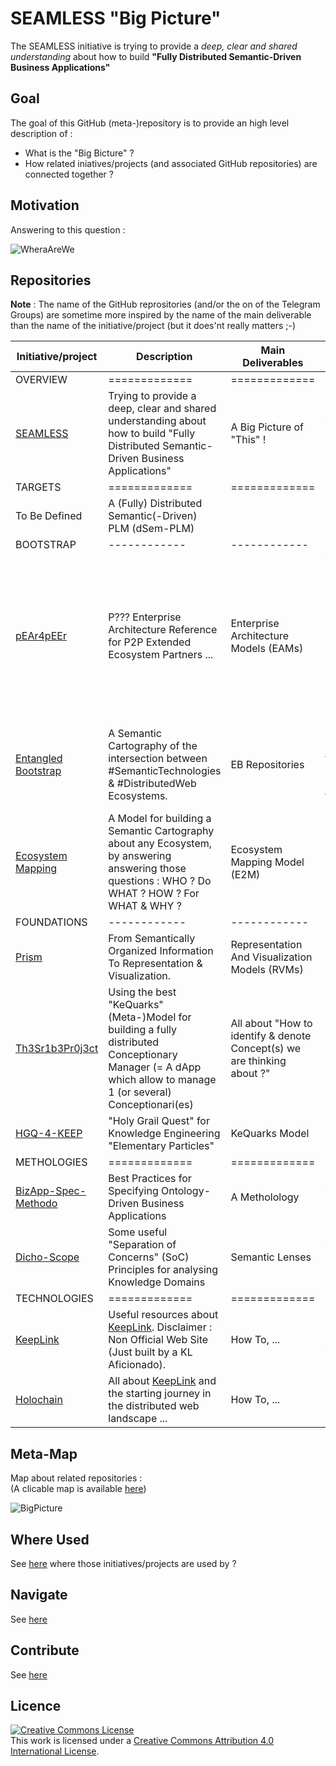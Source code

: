 SEAMLESS "Big Picture"
==

The SEAMLESS initiative is trying to provide a _deep, clear and shared understanding_ about how to build __"Fully Distributed Semantic-Driven Business Applications"__

Goal
-
The goal of this GitHub (meta-)repository is to provide an high level description of :
* What is the "Big Bicture" ?
* How related iniatives/projects (and associated GitHub repositories) are connected together ?

Motivation
-
Answering to this question :

![WheraAreWe](https://github.com/iPlumb3r/BigPicture/blob/master/Images/SoWhereAreWeExactly.png)

Repositories
-
__Note__ : The name of the GitHub reprositories (and/or the on of the Telegram Groups) are sometime more inspired by the name of the main deliverable than the name of the initiative/project (but it does'nt really matters ;-)

<table>
    <thead>
        <tr>
            <th>Initiative/project</th>
            <th>Description</th>
            <th>Main Deliverables</th>
            <th>Comment</th>
            <th>Telegram</th>
        </tr>
    </thead>
    <tbody>
        <tr>
            <td>OVERVIEW</td>
            <td>=============</td>
            <td>=============</td>
            <td>=============</td>
            <td>=============</td>
        </tr> 
        <tr>
            <td><a href="https://github.com/iPlumb3r/BigPicture">SEAMLESS</a></td>
            <td>Trying to provide a deep, clear and shared understanding about how to build "Fully Distributed Semantic-Driven Business Applications"</td>
            <td>A Big Picture of "This" !</td>
            <td>And potentialy - also - a RoadMap (but not now)</td>
            <td><a href="https://t.me/SeamlessBigPicture">Seamless BP</a></td>
        </tr>
        <tr>
            <td>TARGETS</td>
            <td>=============</td>
            <td>=============</td>
            <td>=============</td>
            <td>=============</td>
        </tr> 
        <tr>
            <td>To Be Defined</td>
            <td>A (Fully) Distributed Semantic(-Driven) PLM (dSem-PLM)</td>
            <td></td>
            <td>COMPaaS ?</td>
            <td></td>
        </tr>
        <tr>
            <td>BOOTSTRAP</td>
            <td>------------</td>
            <td>------------</td>
            <td>------------</td>
            <td>------------</td>
        </tr>
        <tr>
            <td><a href="https://github.com/iPlumb3r/pEAr4pEEr">pEAr4pEEr</a></td>
            <td>P??? Enterprise Architecture Reference for P2P Extended Ecosystem Partners ...</td>
            <td>Enterprise Architecture Models (EAMs)</td>
            <td>Where P??? stand for : Possible, Probable, Potential, Pitoyable, Perfect, Pragmatic, Panoptical, Prismatic, Perpetual, ... depending of the mood ;-)</td>
            <td><a href="https://t.me/pEAr4pEEr">pEAr4pEEr</a></td>
        </tr>
        <tr>
            <td><a href="https://github.com/iPlumb3r/EntangledBootstrap">Entangled Bootstrap</a></td>
            <td>A Semantic Cartography of the intersection between #SemanticTechnologies & #DistributedWeb Ecosystems.</td>
            <td>EB Repositories</td>
            <td>Currently implemented with <a href="https://www.topincs.com/">Topincs</a> (see online) : <a href="https://www.topincs.com/EntangledBootstrap/">Prod</a> & and <a href="https://www.topincs.com/iPlumb3rSandBox/">Dev</a> AND <a href="http://keeplink.com/">KeepLink</a> (off line)</td>
            <td><a href="https://t.me/EntangledBootstrap">EBR</a></td>
        </tr>
        <tr>
            <td><a href="https://github.com/iPlumb3r/EcosystemMapping">Ecosystem Mapping</a></td>
            <td>A Model for building a Semantic Cartography about any Ecosystem, by answering answering those questions : WHO ? Do WHAT ? HOW ? For WHAT & WHY ?</td>
            <td>Ecosystem Mapping Model (E2M)</td>
            <td>E2M = "Intentional + "Extensional" Modules</td>
            <td><a href="https://t.me/EcosystemMapping">E2M</a></td>
        </tr>
        <tr>
            <td>FOUNDATIONS</td>
            <td>------------</td>
            <td>------------</td>
            <td>------------</td>
            <td>------------</td>
        </tr>
        <tr>
            <td><a href="https://github.com/iPlumb3r/Prism">Prism</a></td>
            <td>From Semantically Organized Information To Representation & Visualization.</td>
            <td>Representation And Visualization Models (RVMs)</td>
            <td>-</td>
            <td>N/A</td>
        </tr>
        <tr>
            <td><a href="https://github.com/iPlumb3r/Th3Sr1b3Pr0j3ct">Th3Sr1b3Pr0j3ct</a></td>
            <td>Using the best "KeQuarks" (Meta-)Model for building a fully distributed Conceptionary Manager (= A dApp which allow to manage 1 (or several) Conceptionari(es)</td>
            <td>All about "How to identify & denote Concept(s) we are thinking about ?"</td>
            <td>-</td>
            <td><a href="https://t.me/TheScribeProject">TheScribeProject</a></td>
        </tr>
        <tr>
            <td><a href="https://github.com/iPlumb3r/KeQuarks">HGQ-4-KEEP</a></td>
            <td>"Holy Grail Quest" for Knowledge Engineering "Elementary Particles"</td>
            <td>KeQuarks Model</td>
            <td>-</td>
            <td><a href="https://t.me/KeQuarks">KeQuarks</a></td>
        </tr>
        <tr>
            <td>METHOLOGIES</td>
            <td>=============</td>
            <td>=============</td>
            <td>=============</td>
            <td>=============</td>
        </tr> 
        <tr>
            <td><a href="https://github.com/iPlumb3r/BizApp-Spec-Methodo">BizApp-Spec-Methodo</a></td>
            <td>Best Practices for Specifying Ontology-Driven Business Applications </td>
            <td>A Metholology</td>
            <td>Work In Stand-By</td>
            <td>N/A</td>
        </tr>
        <tr>
            <td><a href="https://github.com/iPlumb3r/Dicho-Scope">Dicho-Scope</a></td>
            <td>Some useful "Separation of Concerns" (SoC) Principles for analysing Knowledge Domains</td>
            <td>Semantic Lenses</td>
            <td>Work In Stand-By</td>
            <td>N/A</td>
        </tr>
        <tr>
            <td>TECHNOLOGIES</td>
            <td>=============</td>
            <td>=============</td>
            <td>=============</td>
            <td>=============</td>
        </tr> 
        <tr>
            <td><a href="https://github.com/iPlumb3r/KeepLink">KeepLink</a></td>
            <td>Useful resources about <a href="http://keeplink.com/">KeepLink</a>. Disclaimer : Non Official Web Site (Just built by a KL Aficionado).</td>
            <td>How To, ...</td>
            <td>KeepLink (by an Aficionado)</td>
            <td>N/A</td>
        </tr>
        <tr>
            <td><a href="https://github.com/iPlumb3r/Holochain">Holochain</a></td>
            <td>All about <a href="https://holochain.org/">KeepLink</a> and the starting journey in the distributed web landscape ... </td>
            <td>How To, ...</td>
            <td>Holochain (by an Holonaut)</td>
            <td><a href="https://t.me/HoloVinci">HoloVinci</a></td></td>
        </tr>
    </tbody>
</table>

Meta-Map
-
Map about related repositories :   
(A clicable map is available <a href="http://hubject.net/iPlumb3r/GitHub/BigPicture.html">here</a>)

![BigPicture](https://github.com/iPlumb3r/BigPicture/blob/master/Images/BigPicture_2020-03-14.png)

Where Used
-
See <a href="https://github.com/iPlumb3r/BigPicture/tree/master/WhereUsed">here</a> where those initiatives/projects are used by ?

Navigate
-
See <a href="https://github.com/iPlumb3r/BigPicture/blob/master/HowTo/Navigate_EN.md">here</a>

Contribute
-
See <a href="https://github.com/iPlumb3r/BigPicture/blob/master/HowTo/Contribute_EN.md">here</a>


Licence
-
<a rel="license" href="http://creativecommons.org/licenses/by/4.0/"><img alt="Creative Commons License" style="border-width:0" src="https://i.creativecommons.org/l/by/4.0/88x31.png" /></a><br />This work is licensed under a <a rel="license" href="http://creativecommons.org/licenses/by/4.0/">Creative Commons Attribution 4.0 International License</a>.
